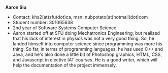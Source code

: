 **Aaron Siu**
  * Contact: khs2(at)sfu(dot)ca, msn: nubpotato(at)hotmail(dot)com
  * Student number: 301065638
  * 2nd year of Software Systems Computer Science
  * Aaron started off at SFU doing Mechatronics Engineering, but realized that his lack of interest in physics was not a very good thing. So, he landed himself into computer science since programming was more his thing. So far, in terms of programming languages, he has used C++ and Java, and he's also done a little bit of Photoshop graphics, HTML, CSS, and Javascript in elective IAT courses. He is a good writer, which will help the documentation of the project immensely.